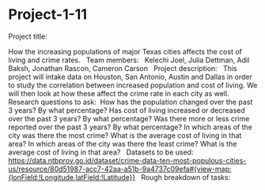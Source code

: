 # Project-1-11
Project title: 

 How the increasing populations of major Texas cities affects the cost of living and crime rates.
 
Team members:
 
Kelechi Joel, Julia Dettman, Adil Baksh, Jonathan Rascon, Cameron Carson
 
Project description: 
 
This project will intake data on Houston, San Antonio, Austin and Dallas in order to study the correlation between increased population and cost of living. We will then look at how these affect the crime rate in each city as well.
 
Research questions to ask: 
 How has the population changed over the past 3 years?
 By what percentage?
 Has cost of living increased or decreased over the past 3 years?
 By what percentage?
 Was there more or less crime reported over the past 3 years?
 By what percentage?
 In which areas of the city was there the most crime?
 What is the average cost of living in that area?
 In which areas of the city was there the least crime?
 What is the average cost of living in that area?
 
Datasets to be used:
https://data.ntbprov.go.id/dataset/crime-data-ten-most-populous-cities-us/resource/80d51987-acc7-42aa-a51b-9a4737c09efa#{view-map:{lonField:!Longitude,latField:!Latitude}}
 
Rough breakdown of tasks:
